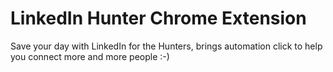 # LinkedIn Hunter Chrome Extension

Save your day with LinkedIn for the Hunters, brings automation click to help you connect more and more people :-)
